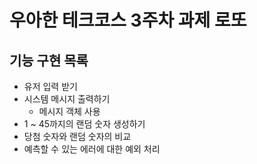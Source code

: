 # 우아한 테크코스 3주차 과제 로또

## 기능 구현 목록

- 유저 입력 받기
- 시스템 메시지 출력하기
  - 메시지 객체 사용
- 1 ~ 45까지의 랜덤 숫자 생성하기
- 당첨 숫자와 랜덤 숫자의 비교
- 예측할 수 있는 에러에 대한 예외 처리
